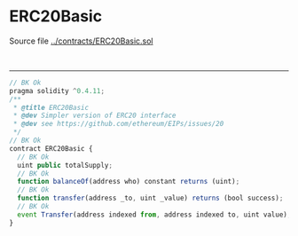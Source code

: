# ERC20Basic

Source file [../contracts/ERC20Basic.sol](../contracts/ERC20Basic.sol)

<br />

<hr />

```javascript
// BK Ok
pragma solidity ^0.4.11;
/**
 * @title ERC20Basic
 * @dev Simpler version of ERC20 interface
 * @dev see https://github.com/ethereum/EIPs/issues/20
 */
// BK Ok
contract ERC20Basic {
  // BK Ok
  uint public totalSupply;
  // BK Ok
  function balanceOf(address who) constant returns (uint);
  // BK Ok
  function transfer(address _to, uint _value) returns (bool success);
  // BK Ok
  event Transfer(address indexed from, address indexed to, uint value);
}
```